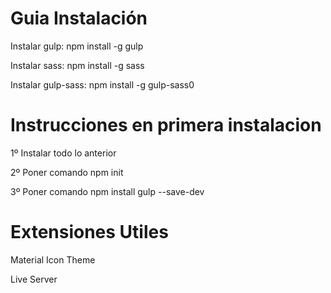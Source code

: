 # Guia Instalación

Instalar gulp: npm install -g gulp 

Instalar sass: npm install -g sass

Instalar gulp-sass: npm install -g gulp-sass0


# Instrucciones en primera instalacion

1º Instalar todo lo anterior

2º Poner comando npm init

3º Poner comando npm install gulp --save-dev


# Extensiones Utiles

Material Icon Theme

Live Server